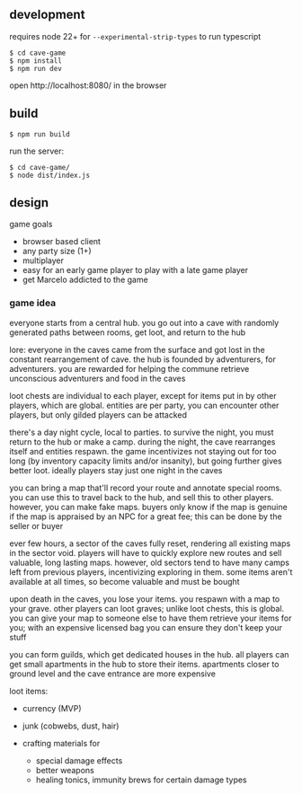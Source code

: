 ## development

requires node 22+ for `--experimental-strip-types` to run typescript

```shell
$ cd cave-game
$ npm install
$ npm run dev
```

open http://localhost:8080/ in the browser

## build

```shell
$ npm run build
```

run the server:

```shell
$ cd cave-game/
$ node dist/index.js
```

## design

game goals

- browser based client
- any party size (1+)
- multiplayer
- easy for an early game player to play with a late game player
- get Marcelo addicted to the game

### game idea

everyone starts from a central hub. you go out into a cave with randomly generated paths between rooms, get loot, and return to the hub

lore: everyone in the caves came from the surface and got lost in the constant rearrangement of cave. the hub is founded by adventurers, for adventurers. you are rewarded for helping the commune retrieve unconscious adventurers and food in the caves

loot chests are individual to each player, except for items put in by other players, which are global. entities are per party, you can encounter other players, but only gilded players can be attacked

there's a day night cycle, local to parties. to survive the night, you must return to the hub or make a camp. during the night, the cave rearranges itself and entities respawn. the game incentivizes not staying out for too long (by inventory capacity limits and/or insanity), but going further gives better loot. ideally players stay just one night in the caves

you can bring a map that'll record your route and annotate special rooms. you can use this to travel back to the hub, and sell this to other players. however, you can make fake maps. buyers only know if the map is genuine if the map is appraised by an NPC for a great fee; this can be done by the seller or buyer

ever few hours, a sector of the caves fully reset, rendering all existing maps in the sector void. players will have to quickly explore new routes and sell valuable, long lasting maps. however, old sectors tend to have many camps left from previous players, incentivizing exploring in them. some items aren't available at all times, so become valuable and must be bought

upon death in the caves, you lose your items. you respawn with a map to your grave. other players can loot graves; unlike loot chests, this is global. you can give your map to someone else to have them retrieve your items for you; with an expensive licensed bag you can ensure they don't keep your stuff

you can form guilds, which get dedicated houses in the hub. all players can get small apartments in the hub to store their items. apartments closer to ground level and the cave entrance are more expensive

loot items:

- currency (MVP)

- junk (cobwebs, dust, hair)

- crafting materials for

  - special damage effects
  - better weapons
  - healing tonics, immunity brews for certain damage types
